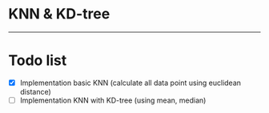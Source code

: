 # KNN & KD-tree

---

# Todo list
- [X] Implementation basic KNN (calculate all data point using euclidean distance)
- [ ] Implementation KNN with KD-tree (using mean, median)
